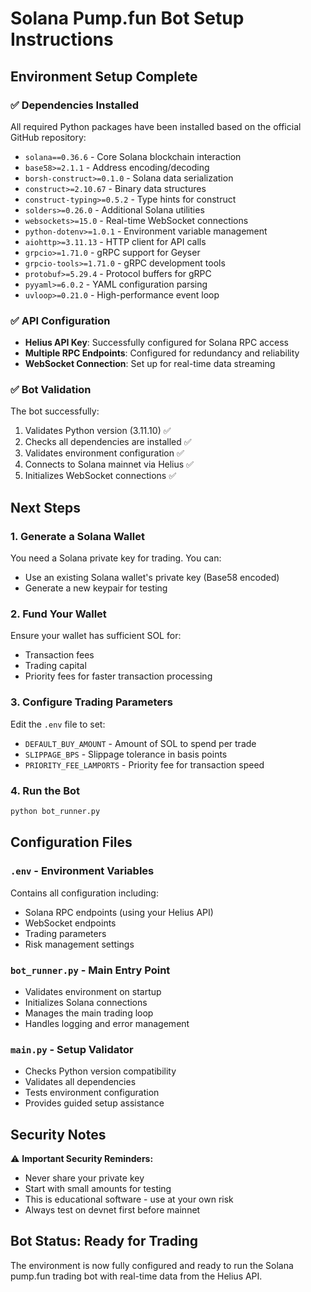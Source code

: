 # Solana Pump.fun Bot Setup Instructions

## Environment Setup Complete

### ✅ Dependencies Installed
All required Python packages have been installed based on the official GitHub repository:

- `solana==0.36.6` - Core Solana blockchain interaction
- `base58>=2.1.1` - Address encoding/decoding
- `borsh-construct>=0.1.0` - Solana data serialization
- `construct>=2.10.67` - Binary data structures
- `construct-typing>=0.5.2` - Type hints for construct
- `solders>=0.26.0` - Additional Solana utilities
- `websockets>=15.0` - Real-time WebSocket connections
- `python-dotenv>=1.0.1` - Environment variable management
- `aiohttp>=3.11.13` - HTTP client for API calls
- `grpcio>=1.71.0` - gRPC support for Geyser
- `grpcio-tools>=1.71.0` - gRPC development tools
- `protobuf>=5.29.4` - Protocol buffers for gRPC
- `pyyaml>=6.0.2` - YAML configuration parsing
- `uvloop>=0.21.0` - High-performance event loop

### ✅ API Configuration
- **Helius API Key**: Successfully configured for Solana RPC access
- **Multiple RPC Endpoints**: Configured for redundancy and reliability
- **WebSocket Connection**: Set up for real-time data streaming

### ✅ Bot Validation
The bot successfully:
1. Validates Python version (3.11.10) ✅
2. Checks all dependencies are installed ✅
3. Validates environment configuration ✅
4. Connects to Solana mainnet via Helius ✅
5. Initializes WebSocket connections ✅

## Next Steps

### 1. Generate a Solana Wallet
You need a Solana private key for trading. You can:
- Use an existing Solana wallet's private key (Base58 encoded)
- Generate a new keypair for testing

### 2. Fund Your Wallet
Ensure your wallet has sufficient SOL for:
- Transaction fees
- Trading capital
- Priority fees for faster transaction processing

### 3. Configure Trading Parameters
Edit the `.env` file to set:
- `DEFAULT_BUY_AMOUNT` - Amount of SOL to spend per trade
- `SLIPPAGE_BPS` - Slippage tolerance in basis points
- `PRIORITY_FEE_LAMPORTS` - Priority fee for transaction speed

### 4. Run the Bot
```bash
python bot_runner.py
```

## Configuration Files

### `.env` - Environment Variables
Contains all configuration including:
- Solana RPC endpoints (using your Helius API)
- WebSocket endpoints
- Trading parameters
- Risk management settings

### `bot_runner.py` - Main Entry Point
- Validates environment on startup
- Initializes Solana connections
- Manages the main trading loop
- Handles logging and error management

### `main.py` - Setup Validator
- Checks Python version compatibility
- Validates all dependencies
- Tests environment configuration
- Provides guided setup assistance

## Security Notes

⚠️ **Important Security Reminders:**
- Never share your private key
- Start with small amounts for testing
- This is educational software - use at your own risk
- Always test on devnet first before mainnet

## Bot Status: Ready for Trading

The environment is now fully configured and ready to run the Solana pump.fun trading bot with real-time data from the Helius API.
